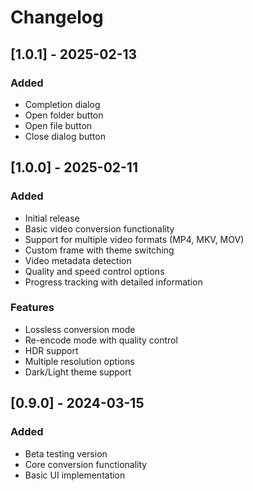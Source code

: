 # Changelog

## [1.0.1] - 2025-02-13
### Added
- Completion dialog
- Open folder button
- Open file button
- Close dialog button

## [1.0.0] - 2025-02-11
### Added
- Initial release
- Basic video conversion functionality
- Support for multiple video formats (MP4, MKV, MOV)
- Custom frame with theme switching
- Video metadata detection
- Quality and speed control options
- Progress tracking with detailed information

### Features
- Lossless conversion mode
- Re-encode mode with quality control
- HDR support
- Multiple resolution options
- Dark/Light theme support

## [0.9.0] - 2024-03-15
### Added
- Beta testing version
- Core conversion functionality
- Basic UI implementation 